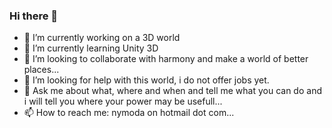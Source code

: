 ### Hi there 👋

<!--
**Nymoda/Nymoda** is a ✨ _special_ ✨ repository because its `README.md` (this file) appears on your GitHub profile.

Here are some ideas to get you started:
-->

- 🔭 I’m currently working on a 3D world
- 🌱 I’m currently learning Unity 3D
- 👯 I’m looking to collaborate with harmony and make a world of better places...
- 🤔 I’m looking for help with this world, i do not offer jobs yet.
- 💬 Ask me about what, where and when and tell me what you can do and i will tell you where your power may be usefull...
- 📫 How to reach me: nymoda on hotmail dot com...
<!-- - 😄 Pronouns: ...
- ⚡ Fun fact: ... -->
